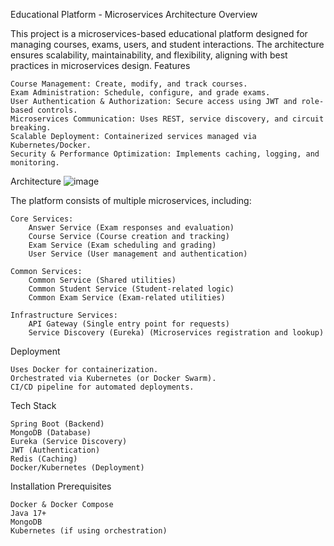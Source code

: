 Educational Platform - Microservices Architecture
Overview

This project is a microservices-based educational platform designed for managing courses, exams, users, and student interactions. The architecture ensures scalability, maintainability, and flexibility, aligning with best practices in microservices design.
Features

    Course Management: Create, modify, and track courses.
    Exam Administration: Schedule, configure, and grade exams.
    User Authentication & Authorization: Secure access using JWT and role-based controls.
    Microservices Communication: Uses REST, service discovery, and circuit breaking.
    Scalable Deployment: Containerized services managed via Kubernetes/Docker.
    Security & Performance Optimization: Implements caching, logging, and monitoring.

Architecture
![image](https://github.com/user-attachments/assets/634a6a3b-038d-4046-80ff-65b9c9355446)

The platform consists of multiple microservices, including:

    Core Services:
        Answer Service (Exam responses and evaluation)
        Course Service (Course creation and tracking)
        Exam Service (Exam scheduling and grading)
        User Service (User management and authentication)

    Common Services:
        Common Service (Shared utilities)
        Common Student Service (Student-related logic)
        Common Exam Service (Exam-related utilities)

    Infrastructure Services:
        API Gateway (Single entry point for requests)
        Service Discovery (Eureka) (Microservices registration and lookup)

Deployment

    Uses Docker for containerization.
    Orchestrated via Kubernetes (or Docker Swarm).
    CI/CD pipeline for automated deployments.

Tech Stack

    Spring Boot (Backend)
    MongoDB (Database)
    Eureka (Service Discovery)
    JWT (Authentication)
    Redis (Caching)
    Docker/Kubernetes (Deployment)

Installation
Prerequisites

    Docker & Docker Compose
    Java 17+
    MongoDB
    Kubernetes (if using orchestration)
